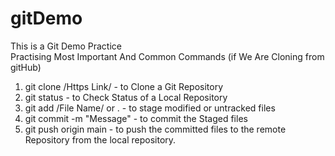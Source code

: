 # gitDemo
This is a Git Demo Practice
<br>
Practising Most Important And Common Commands (if We Are Cloning from gitHub)
<br>
1. git clone /Https Link/ - to Clone a Git Repository <br>
2. git status - to Check Status of a Local Repository <br>
3. git add /File Name/ or . - to stage modified or untracked files <br>
4. git commit -m "Message" - to commit the Staged files <br>
5. git push origin main - to push the committed files to the remote Repository from the local repository. <br>
